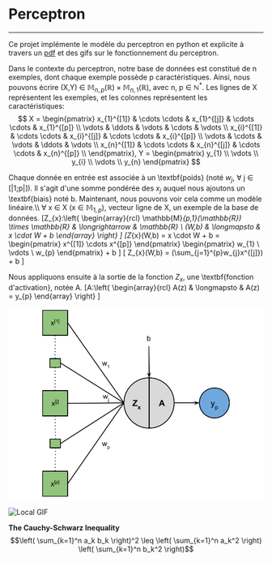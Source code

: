 # Perceptron
***
Ce projet implémente le modèle du perceptron en python et explicite à travers un [pdf](./Documentation/Perceptron.pdf) et des gifs sur le fonctionnement du perceptron.

Dans le contexte du perceptron, notre base de données est constitué de n exemples, dont chaque exemple possède p caractéristiques. Ainsi, nous pouvons écrire (X,Y) $\in$ $\mathbb{M}_{n,p}(\mathbb{R}) \times \mathbb{M}_{n,1}(\mathbb{R})$, avec n, p $\in$ $\mathbb{N}^{*}$.
Les lignes de X représentent les exemples, et les colonnes représentent les caractéristiques:
$$ X =
\begin{pmatrix}
    x_{1}^{[1]} & \cdots  \cdots & x_{1}^{[j]} & \cdots  \cdots & x_{1}^{[p]} \\
    \vdots & \ddots & \vdots & \cdots & \vdots \\
    x_{i}^{[1]} & \cdots  \cdots & x_{i}^{[j]} & \cdots  \cdots & x_{i}^{[p]} \\
    \vdots & \cdots & \vdots & \ddots & \vdots \\
    x_{n}^{[1]} & \cdots  \cdots & x_{n}^{[j]} & \cdots  \cdots & x_{n}^{[p]} \\
\end{pmatrix},
Y = 
\begin{pmatrix}
    y_{1} \\
    \vdots \\
    y_{i} \\
    \vdots \\
    y_{n}
\end{pmatrix}
$$

Chaque donnée en entrée est associée à un \textbf{poids} (noté $w_{j}$, $\forall$ j $\in$ [|1;p|]). Il s'agit d'une somme pondérée des $x_{j}$ auquel nous ajoutons un \textbf{biais} noté b. Maintenant, nous pouvons voir cela comme un modèle linéaire.\\\\
$\forall$ x $\in$ X (x $\in$ $\mathbb{M}_{1,p}$), vecteur ligne de X, un exemple de la base de données.
\[Z_{x}:\left\{
    \begin{array}{rcl}
        \mathbb{M}_{p,1}(\mathbb{R}) \times \mathbb{R} & \longrightarrow & \mathbb{R} \\
        (W,b) & \longmapsto & x \cdot W + b
    \end{array}
\right\}
\]
\[Z_{x}(W,b) = x \cdot W + b =
\begin{pmatrix}
    x^{[1]} \cdots x^{[p]}
\end{pmatrix}
\begin{pmatrix}
    w_{1} \\
    \vdots \\
    w_{p}
\end{pmatrix} + b
\]
\[ Z_{x}(W,b) =  (\sum_{j=1}^{p}w_{j}x^{[j]}) + b \]

Nous appliquons ensuite à la sortie de la fonction $Z_{x}$, une \textbf{fonction d'activation}, notée A.
\[A:\left\{
    \begin{array}{rcl}
        A(z) & \longmapsto & A(z) = y_{p}
    \end{array}
\right\}
\]

![Local Image](./Illustration/Perceptron.png)

![Local GIF](./Plots/Train-Perceptron-(Sigmoid-LogLoss).gif)

**The Cauchy-Schwarz Inequality**
$$\left( \sum_{k=1}^n a_k b_k \right)^2 \leq \left( \sum_{k=1}^n a_k^2 \right) \left( \sum_{k=1}^n b_k^2 \right)$$
